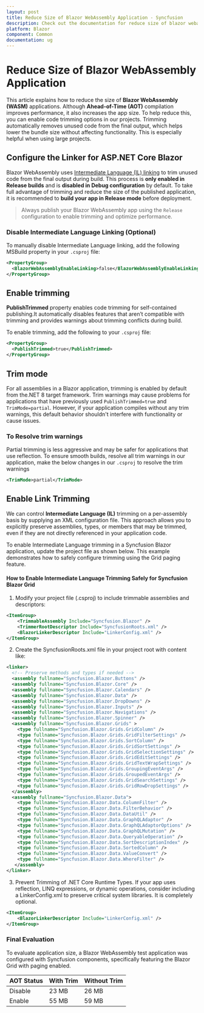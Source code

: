 ```yaml
---
layout: post
title: Reduce Size of Blazor WebAssembly Application - Syncfusion
description: Check out the documentation for reduce size of blazor webassembly application in blazor using various techniques
platform: Blazor
component: Common
documentation: ug
---
```


# Reduce Size of Blazor WebAssembly Application

This article explains how to reduce the size of **Blazor WebAssembly (WASM)** applications. Although **Ahead-of-Time (AOT)** compilation improves performance, it also increases the app size. To help reduce this, you can enable code trimming options in our projects. Trimming automatically removes unused code from the final output, which helps lower the bundle size without affecting functionality. This is especially helpful when using large projects.

## Configure the Linker for ASP.NET Core Blazor

Blazor WebAssembly uses [Intermediate Language (IL) linking](https://learn.microsoft.com/en-us/aspnet/core/blazor/webassembly-build-tools-and-aot?view=aspnetcore-9.0#trim-net-il-after-ahead-of-time-aot-compilation) to trim unused code from the final output during build. This process is **only enabled in Release builds** and is **disabled in Debug configuration** by default. To take full advantage of trimming and reduce the size of the published application, it is recommended to **build your app in Release mode** before deployment.

> Always publish your Blazor WebAssembly app using the `Release` configuration to enable trimming and optimize performance.

### Disable Intermediate Language Linking (Optional)

To manually disable Intermediate Language linking, add the following MSBuild property in your `.csproj` file:

```xml
<PropertyGroup>
  <BlazorWebAssemblyEnableLinking>false</BlazorWebAssemblyEnableLinking>
</PropertyGroup>
```
## Enable trimming

**PublishTrimmed** property enables code trimming for self-contained publishing.It automatically disables features that aren’t compatible with trimming and provides warnings about trimming conflicts during build.

To enable trimming, add the following to your `.csproj` file:

```xml
<PropertyGroup>
  <PublishTrimmed>true</PublishTrimmed>
</PropertyGroup>
```

## Trim mode

For all assemblies in a Blazor application, trimming is enabled by default from the.NET 8 target framework. Trim warnings may cause problems for applications that have previously used `PublishTrimmed=true` and `TrimMode=partial`. However, if your application compiles without any trim warnings, this default behavior shouldn't interfere with functionality or cause issues.

### To Resolve trim warnings

Partial trimming is less aggressive and may be safer for applications that use reflection. To ensure smooth builds, resolve all trim warnings in our application, make the below changes in our `.csproj` to resolve the trim warnings

```xml
<TrimMode>partial</TrimMode>
```

## Enable Link Trimming 

We can control **Intermediate Language (IL)** trimming on a per-assembly basis by supplying an XML configuration file. This approach allows you to explicitly preserve assemblies, types, or members that may be trimmed, even if they are not directly referenced in your application code.

To enable Intermediate Language trimming in a Syncfusion Blazor application, update the project file as shown below. This example demonstrates how to safely configure trimming using the Grid paging feature.

#### How to Enable Intermediate Language Trimming Safely for Syncfusion Blazor Grid

1. Modify your project file (.csproj) to include trimmable assemblies and descriptors:

```xml
<ItemGroup>
	<TrimmableAssembly Include="Syncfusion.Blazor" />
	<TrimmerRootDescriptor Include="SyncfusionRoots.xml" />
	<BlazorLinkerDescriptor Include="LinkerConfig.xml" />
</ItemGroup>
```

2. Create the SyncfusionRoots.xml file in your project root with content like:

```xml
<linker>
  <!-- Preserve methods and types if needed -->
  <assembly fullname="Syncfusion.Blazor.Buttons" />
  <assembly fullname="Syncfusion.Blazor.Core" />
  <assembly fullname="Syncfusion.Blazor.Calendars" />
  <assembly fullname="Syncfusion.Blazor.Data" />
  <assembly fullname="Syncfusion.Blazor.DropDowns" />
  <assembly fullname="Syncfusion.Blazor.Inputs" />
  <assembly fullname="Syncfusion.Blazor.Navigations" />
  <assembly fullname="Syncfusion.Blazor.Spinner" />
  <assembly fullname="Syncfusion.Blazor.Grids" >
    <type fullname="Syncfusion.Blazor.Grids.GridColumn" />
	<type fullname="Syncfusion.Blazor.Grids.GridFilterSettings" />
    <type fullname="Syncfusion.Blazor.Grids.SortColumn" />
    <type fullname="Syncfusion.Blazor.Grids.GridSortSettings" />
    <type fullname="Syncfusion.Blazor.Grids.GridSelectionSettings" />
    <type fullname="Syncfusion.Blazor.Grids.GridEditSettings" />
	<type fullname="Syncfusion.Blazor.Grids.GridTextWrapSettings" />
	<type fullname="Syncfusion.Blazor.Grids.GroupingEventArgs" />
	<type fullname="Syncfusion.Blazor.Grids.GroupedEventArgs" />
	<type fullname="Syncfusion.Blazor.Grids.GridSearchSettings" />
	<type fullname="Syncfusion.Blazor.Grids.GridRowDropSettings" />
  </assembly>
  <assembly fullname="Syncfusion.Blazor.Data">
    <type fullname="Syncfusion.Blazor.Data.ColumnFilter" />
    <type fullname="Syncfusion.Blazor.Data.FilterBehavior" />
	<type fullname="Syncfusion.Blazor.Data.DataUtil" />
	<type fullname="Syncfusion.Blazor.Data.GraphQLAdaptor" />
	<type fullname="Syncfusion.Blazor.Data.GraphQLAdaptorOptions" />
	<type fullname="Syncfusion.Blazor.Data.GraphQLMutation" />
	<type fullname="Syncfusion.Blazor.Data.QueryableOperation" />
	<type fullname="Syncfusion.Blazor.Data.SortDescriptionIndex" />
	<type fullname="Syncfusion.Blazor.Data.SortedColumn" />
	<type fullname="Syncfusion.Blazor.Data.ValueConvert" />
	<type fullname="Syncfusion.Blazor.Data.WhereFilter" />
   </assembly>
</linker>
```
3. Prevent Trimming of .NET Core Runtime Types. If your app uses reflection, LINQ expressions, or dynamic operations, consider including a LinkerConfig.xml to preserve critical system libraries. It is completely optional.

```xml
<ItemGroup>
    <BlazorLinkerDescriptor Include="LinkerConfig.xml" />
</ItemGroup>
```

### Final Evaluation

To evaluate application size, a Blazor WebAssembly test application was configured with Syncfusion components, specifically featuring the Blazor Grid with paging enabled.

|   AOT Status          | With Trim            | Without Trim         |
|-----------------------|----------------------|----------------------|
|   Disable             |     23 MB            |    26 MB             |
|   Enable              |     55 MB            |    59 MB             |